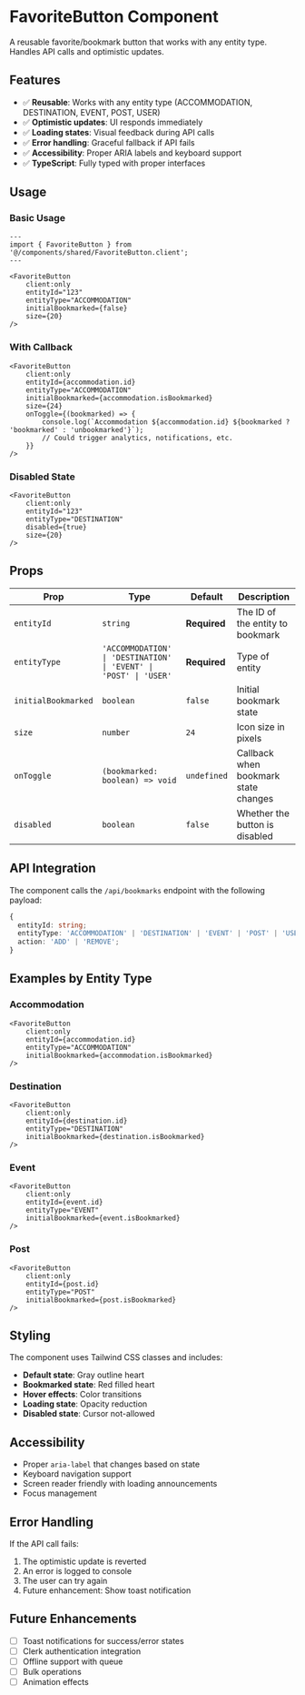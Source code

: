 # FavoriteButton Component

A reusable favorite/bookmark button that works with any entity type. Handles API calls and optimistic updates.

## Features

- ✅ **Reusable**: Works with any entity type (ACCOMMODATION, DESTINATION, EVENT, POST, USER)
- ✅ **Optimistic updates**: UI responds immediately
- ✅ **Loading states**: Visual feedback during API calls
- ✅ **Error handling**: Graceful fallback if API fails
- ✅ **Accessibility**: Proper ARIA labels and keyboard support
- ✅ **TypeScript**: Fully typed with proper interfaces

## Usage

### Basic Usage

```astro
---
import { FavoriteButton } from '@/components/shared/FavoriteButton.client';
---

<FavoriteButton 
    client:only
    entityId="123"
    entityType="ACCOMMODATION"
    initialBookmarked={false}
    size={20}
/>
```

### With Callback

```astro
<FavoriteButton 
    client:only
    entityId={accommodation.id}
    entityType="ACCOMMODATION"
    initialBookmarked={accommodation.isBookmarked}
    size={24}
    onToggle={(bookmarked) => {
        console.log(`Accommodation ${accommodation.id} ${bookmarked ? 'bookmarked' : 'unbookmarked'}`);
        // Could trigger analytics, notifications, etc.
    }}
/>
```

### Disabled State

```astro
<FavoriteButton 
    client:only
    entityId="123"
    entityType="DESTINATION"
    disabled={true}
    size={20}
/>
```

## Props

| Prop | Type | Default | Description |
|------|------|---------|-------------|
| `entityId` | `string` | **Required** | The ID of the entity to bookmark |
| `entityType` | `'ACCOMMODATION' \| 'DESTINATION' \| 'EVENT' \| 'POST' \| 'USER'` | **Required** | Type of entity |
| `initialBookmarked` | `boolean` | `false` | Initial bookmark state |
| `size` | `number` | `24` | Icon size in pixels |
| `onToggle` | `(bookmarked: boolean) => void` | `undefined` | Callback when bookmark state changes |
| `disabled` | `boolean` | `false` | Whether the button is disabled |

## API Integration

The component calls the `/api/bookmarks` endpoint with the following payload:

```typescript
{
  entityId: string;
  entityType: 'ACCOMMODATION' | 'DESTINATION' | 'EVENT' | 'POST' | 'USER';
  action: 'ADD' | 'REMOVE';
}
```

## Examples by Entity Type

### Accommodation
```astro
<FavoriteButton 
    client:only
    entityId={accommodation.id}
    entityType="ACCOMMODATION"
    initialBookmarked={accommodation.isBookmarked}
/>
```

### Destination
```astro
<FavoriteButton 
    client:only
    entityId={destination.id}
    entityType="DESTINATION"
    initialBookmarked={destination.isBookmarked}
/>
```

### Event
```astro
<FavoriteButton 
    client:only
    entityId={event.id}
    entityType="EVENT"
    initialBookmarked={event.isBookmarked}
/>
```

### Post
```astro
<FavoriteButton 
    client:only
    entityId={post.id}
    entityType="POST"
    initialBookmarked={post.isBookmarked}
/>
```

## Styling

The component uses Tailwind CSS classes and includes:

- **Default state**: Gray outline heart
- **Bookmarked state**: Red filled heart
- **Hover effects**: Color transitions
- **Loading state**: Opacity reduction
- **Disabled state**: Cursor not-allowed

## Accessibility

- Proper `aria-label` that changes based on state
- Keyboard navigation support
- Screen reader friendly with loading announcements
- Focus management

## Error Handling

If the API call fails:
1. The optimistic update is reverted
2. An error is logged to console
3. The user can try again
4. Future enhancement: Show toast notification

## Future Enhancements

- [ ] Toast notifications for success/error states
- [ ] Clerk authentication integration
- [ ] Offline support with queue
- [ ] Bulk operations
- [ ] Animation effects
